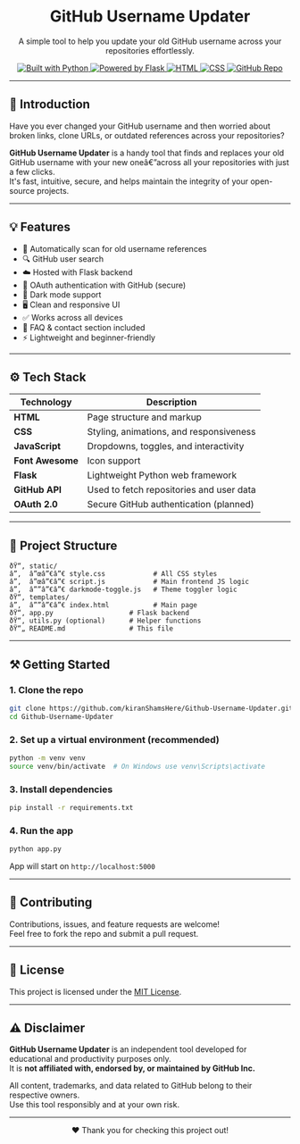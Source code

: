 <!-- 
<p align="center">
  <img src="/static/assets/logo.png" alt="GitHub Username Updater Logo" height="96" />
-->

<h1 align="center">GitHub Username Updater</h1>
</p>

<p align="center">
  A simple tool to help you update your old GitHub username across your repositories effortlessly.
</p>

<p align="center">
  <a href="https://www.python.org" title="Built with Python">
    <img src="https://img.shields.io/badge/Python-3776AB?style=for-the-badge&logo=python&logoColor=white" alt="Built with Python" />
  </a>
  <a href="https://flask.palletsprojects.com/" title="Powered by Flask">
    <img src="https://img.shields.io/badge/Flask-000000?style=for-the-badge&logo=flask&logoColor=white" alt="Powered by Flask" />
  </a>
  <a href="https://developer.mozilla.org/en-US/docs/Web/HTML" title="HTML">
    <img src="https://img.shields.io/badge/HTML5-E34F26?style=for-the-badge&logo=html5&logoColor=white" alt="HTML" />
  </a>
  <a href="https://developer.mozilla.org/en-US/docs/Web/CSS" title="CSS">
    <img src="https://img.shields.io/badge/CSS3-1572B6?style=for-the-badge&logo=css3&logoColor=white" alt="CSS" />
  </a>
  <a href="https://github.com/kiranShamsHere/Github-Username-Updater" title="GitHub Repo">
    <img src="https://img.shields.io/badge/GitHub-Code-181717?style=for-the-badge&logo=github&logoColor=white" alt="GitHub Repo" />
  </a>
</p>

---

## 🚀 Introduction

Have you ever changed your GitHub username and then worried about broken links, clone URLs, or outdated references across your repositories?

**GitHub Username Updater** is a handy tool that finds and replaces your old GitHub username with your new oneâ€”across all your repositories with just a few clicks.  
It's fast, intuitive, secure, and helps maintain the integrity of your open-source projects.

---

## 💡 Features

- 🔎 Automatically scan for old username references
- 🔍 GitHub user search
- ☁️ Hosted with Flask backend
- 🔐 OAuth authentication with GitHub (secure)
- 🌙 Dark mode support
- 🖥️ Clean and responsive UI
- ✅ Works across all devices
- 📖 FAQ & contact section included
- ⚡ Lightweight and beginner-friendly

---

## ⚙️ Tech Stack

| Technology | Description                          |
|------------|--------------------------------------|
| **HTML**   | Page structure and markup            |
| **CSS**    | Styling, animations, and responsiveness |
| **JavaScript** | Dropdowns, toggles, and interactivity |
| **Font Awesome** | Icon support                    |
| **Flask**  | Lightweight Python web framework      |
| **GitHub API** | Used to fetch repositories and user data |
| **OAuth 2.0** | Secure GitHub authentication (planned) |

---

## 📂 Project Structure

```
ðŸ“‚ static/
â”‚  â”œâ”€â”€ style.css            # All CSS styles
â”‚  â”œâ”€â”€ script.js            # Main frontend JS logic
â”‚  â””â”€â”€ darkmode-toggle.js   # Theme toggler logic
ðŸ“‚ templates/
â”‚  â””â”€â”€ index.html           # Main page
ðŸ“‚ app.py                   # Flask backend
ðŸ“‚ utils.py (optional)      # Helper functions
ðŸ“„ README.md                # This file
```

---

## ⚒️ Getting Started

### 1. Clone the repo

```bash
git clone https://github.com/kiranShamsHere/Github-Username-Updater.git
cd Github-Username-Updater
```

### 2. Set up a virtual environment (recommended)

```bash
python -m venv venv
source venv/bin/activate  # On Windows use venv\Scripts\activate
```

### 3. Install dependencies

```bash
pip install -r requirements.txt
```

### 4. Run the app

```bash
python app.py
```

App will start on `http://localhost:5000`

---

## 🙌 Contributing

Contributions, issues, and feature requests are welcome!  
Feel free to fork the repo and submit a pull request.

---

## 📄 License

This project is licensed under the [MIT License](LICENSE).

---

## ⚠️ Disclaimer

**GitHub Username Updater** is an independent tool developed for educational and productivity purposes only.  
It is **not affiliated with, endorsed by, or maintained by GitHub Inc.**  

All content, trademarks, and data related to GitHub belong to their respective owners.  
Use this tool responsibly and at your own risk.

---

<p align="center">
❤️ Thank you for checking this project out!
</p>
